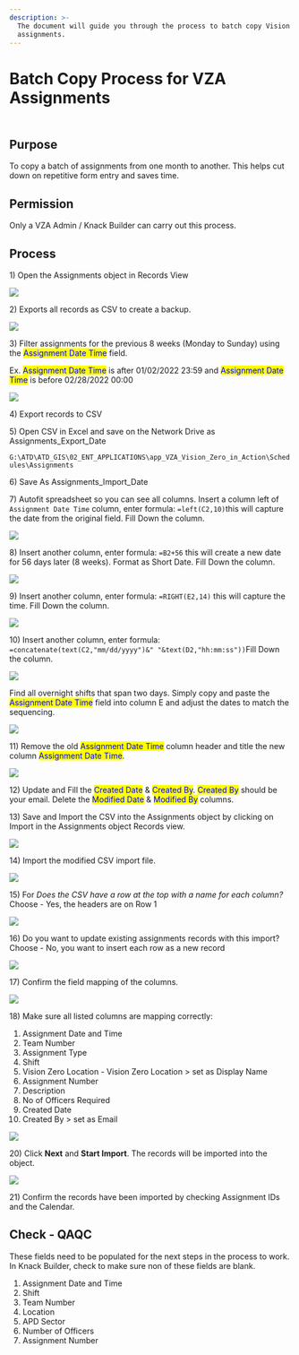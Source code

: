 ```yaml
---
description: >-
  The document will guide you through the process to batch copy Vision Zero
  assignments.
---
```


# Batch Copy Process for VZA Assignments

\
Purpose&#x20;
-------------

To copy a batch of assignments from one month to another. This helps cut down on repetitive form entry and saves time.

## Permission

Only a VZA Admin / Knack Builder can carry out this process.

## Process

1\) Open the Assignments object in Records View

![](<../../.gitbook/assets/image (185).png>)

2\) Exports all records as CSV to create a backup.

![](<../../.gitbook/assets/image (181).png>)

3\) Filter assignments for the previous 8 weeks (Monday to Sunday) using the <mark style="color:blue;">Assignment Date Time</mark> field.

Ex. <mark style="color:blue;">Assignment Date Time</mark> is after 01/02/2022 23:59 and <mark style="color:blue;">Assignment Date Time</mark> is before 02/28/2022 00:00

![](<../.gitbook/assets/image (5).png>)

4\) Export records to CSV

5\) Open CSV in Excel and save on the Network Drive as Assignments\_Export\_Date

`G:\ATD\ATD_GIS\02_ENT_APPLICATIONS\app_VZA_Vision_Zero_in_Action\Schedules\Assignments`

6\) Save As Assignments\_Import\_Date

7\) Autofit spreadsheet so you can see all columns. Insert a column left of `Assignment Date Time` column, enter formula: `=left(C2,10)`this will capture the date from the original field. Fill Down the column.&#x20;

![](<../../.gitbook/assets/image (189).png>)

8\) Insert another column, enter formula: `=B2+56` this will create a new date for 56 days later (8 weeks). Format as Short Date. Fill Down the column.

![](<../.gitbook/assets/image (8).png>)

9\) Insert another column, enter formula: `=RIGHT(E2,14)` this will capture the time. Fill Down the column.

![](<../../.gitbook/assets/image (187).png>)

10\) Insert another column, enter formula: `=concatenate(text(C2,"mm/dd/yyyy")&" "&text(D2,"hh:mm:ss"))`Fill Down the column.

![](<../../.gitbook/assets/image (196).png>)

Find all overnight shifts that span two days. Simply copy and paste the <mark style="color:blue;">Assignment Date Time</mark> field into column E and adjust the dates to match the sequencing.

![](<../.gitbook/assets/image (3).png>)

11\) Remove the old <mark style="color:blue;">Assignment Date Time</mark> column header and title the new column <mark style="color:blue;">Assignment Date Time</mark>.

![](<../.gitbook/assets/image (7).png>)

12\) Update and Fill the <mark style="color:blue;">Created Date</mark> & <mark style="color:blue;">Created By</mark>. <mark style="color:blue;">Created By</mark> should be your email. Delete the <mark style="color:blue;">Modified Date</mark> & <mark style="color:blue;">Modified By</mark> columns.

13\) Save and Import the CSV  into the Assignments object by clicking on Import in the Assignments object Records view.&#x20;

![](<../../.gitbook/assets/image (183).png>)

14\) Import the modified CSV import file.

![](<../../.gitbook/assets/image (190).png>)

15\) For _Does the CSV have a row at the top with a name for each column?_ Choose - Yes, the headers are on Row 1

![](<../../.gitbook/assets/image (184).png>)

16\) Do you want to update existing assignments records with this import? Choose - No, you want to insert each row as a new record

![](<../../.gitbook/assets/image (193).png>)

17\) Confirm the field mapping of the columns.&#x20;

![](<../../.gitbook/assets/image (186).png>)

18\)  Make sure all listed columns are mapping correctly:

1. Assignment Date and Time
2. Team Number
3. Assignment Type
4. Shift
5. Vision Zero Location - Vision Zero Location > set as Display Name
6. Assignment Number
7. Description
8. No of Officers Required
9. Created Date
10. Created By > set as Email

![](<../../.gitbook/assets/image (188).png>)

20\) Click **Next** and **Start Import**. The records will be imported into the object.&#x20;

![](<../../.gitbook/assets/image (180).png>)

21\) Confirm the records have been imported by checking Assignment IDs and the Calendar.&#x20;

## Check - QAQC

These fields need to be populated for the next steps in the process to work. In Knack Builder, check to make sure non of these fields are blank.

1. Assignment Date and Time
2. Shift&#x20;
3. Team Number&#x20;
4. Location
5. APD Sector&#x20;
6. Number of Officers
7. Assignment Number


